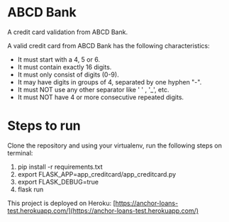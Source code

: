 # ABCD Bank

A credit card validation from ABCD Bank.

A valid credit card from ABCD Bank has the following characteristics:

- It must start with a 4, 5 or 6. 
- It must contain exactly 16 digits. 
- It must only consist of digits (0-9). 
- It may have digits in groups of 4, separated by one hyphen "-". 
- It must NOT use any other separator like ' ' , '_', etc. 
- It must NOT have 4 or more consecutive repeated digits.

# Steps to run

Clone the repository and using your virtualenv, run the following steps on terminal:

1. pip install -r requirements.txt
2. export FLASK_APP=app_creditcard/app_creditcard.py
3. export FLASK_DEBUG=true
4. flask run

This project is deployed on Heroku: [https://anchor-loans-test.herokuapp.com/](https://anchor-loans-test.herokuapp.com/)

